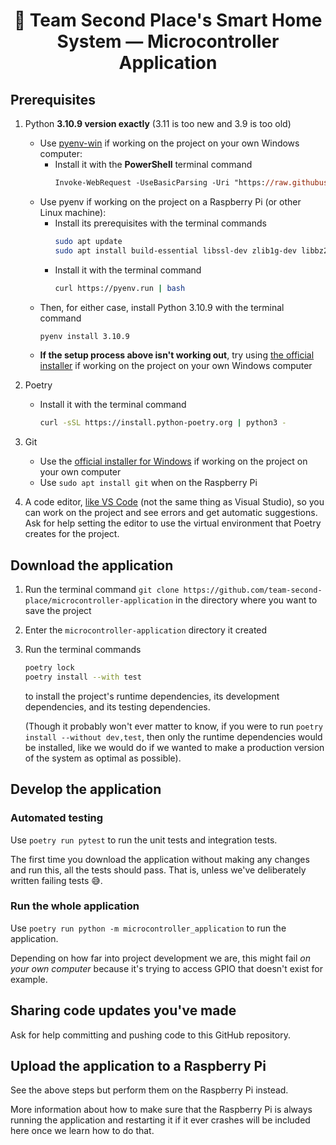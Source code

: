 <h1 align="center">🥈 Team Second Place's Smart Home System — Microcontroller Application</h1>

## Prerequisites

1. Python **3.10.9 version exactly** (3.11 is too new and 3.9 is too old)

   - Use [pyenv-win](https://github.com/pyenv-win/pyenv-win) if working on the project on your own Windows computer:
     - Install it with the **PowerShell** terminal command
       ```ps
       Invoke-WebRequest -UseBasicParsing -Uri "https://raw.githubusercontent.com/pyenv-win/pyenv-win/master/pyenv-win/install-pyenv-win.ps1" -OutFile "./install-pyenv-win.ps1"; &"./install-pyenv-win.ps1"
       ```
   - Use pyenv if working on the project on a Raspberry Pi (or other Linux machine):
     - Install its prerequisites with the terminal commands
       ```bash
       sudo apt update
       sudo apt install build-essential libssl-dev zlib1g-dev libbz2-dev libreadline-dev libsqlite3-dev curl libncursesw5-dev xz-utils tk-dev libxml2-dev libxmlsec1-dev libffi-dev liblzma-dev
       ```
     - Install it with the terminal command
       ```bash
       curl https://pyenv.run | bash
       ```
   - Then, for either case, install Python 3.10.9 with the terminal command
     ```bash
     pyenv install 3.10.9
     ```
   - **If the setup process above isn't working out**, try using [the official installer](https://www.python.org/downloads/release/python-3109/) if working on the project on your own Windows computer

2. Poetry

   - Install it with the terminal command
     ```sh
     curl -sSL https://install.python-poetry.org | python3 -
     ```

3. Git

   - Use the [official installer for Windows](https://git-scm.com/download/win) if working on the project on your own computer
   - Use `sudo apt install git` when on the Raspberry Pi

4. A code editor, [like VS Code](https://code.visualstudio.com/) (not the same thing as Visual Studio), so you can work on the project and see errors and get automatic suggestions. Ask for help setting the editor to use the virtual environment that Poetry creates for the project.

## Download the application

1. Run the terminal command `git clone https://github.com/team-second-place/microcontroller-application` in the directory where you want to save the project

2. Enter the `microcontroller-application` directory it created

3. Run the terminal commands

   ```sh
   poetry lock
   poetry install --with test
   ```

   to install the project's runtime dependencies, its development dependencies, and its testing dependencies.

   (Though it probably won't ever matter to know, if you were to run `poetry install --without dev,test`, then only the runtime dependencies would be installed, like we would do if we wanted to make a production version of the system as optimal as possible).

## Develop the application

### Automated testing

Use `poetry run pytest` to run the unit tests and integration tests.

The first time you download the application without making any changes and run this, all the tests should pass. That is, unless we've deliberately written failing tests 😅.

### Run the whole application

Use `poetry run python -m microcontroller_application` to run the application.

Depending on how far into project development we are, this might fail _on your own computer_ because it's trying to access GPIO that doesn't exist for example.

## Sharing code updates you've made

Ask for help committing and pushing code to this GitHub repository.

## Upload the application to a Raspberry Pi

See the above steps but perform them on the Raspberry Pi instead.

More information about how to make sure that the Raspberry Pi is always running the application and restarting it if it ever crashes will be included here once we learn how to do that.
